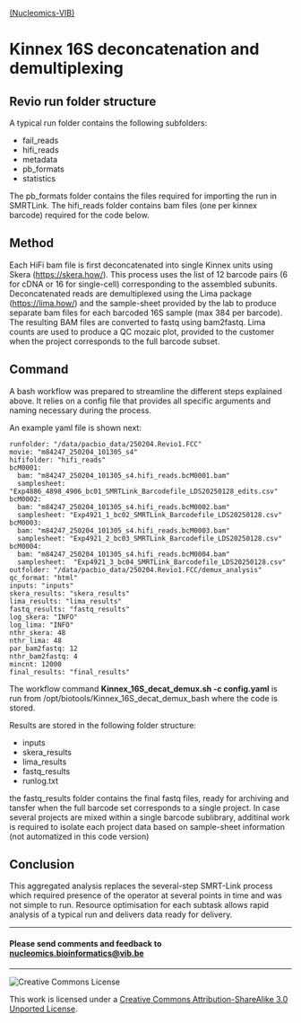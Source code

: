 [(Nucleomics-VIB)](https://github.com/Nucleomics-VIB)

Kinnex 16S deconcatenation and demultiplexing 
==========

## Revio run folder structure

A typical run folder contains the following subfolders:

* fail_reads
* hifi_reads
* metadata
* pb_formats
* statistics

The pb_formats folder contains the files required for importing the run in SMRTLink.
The hifi_reads folder contains bam files (one per kinnex barcode) required for the code below.

## Method

Each HiFi bam file is first deconcatenated into single Kinnex units using Skera (https://skera.how/). This process uses the list of 12 barcode pairs (6 for cDNA or 16 for single-cell)  corresponding to the assembled subunits.
Deconcatenated reads are demultiplexed using the Lima package (https://lima.how/) and the sample-sheet provided by the lab to produce separate bam files for each barcoded 16S sample (max 384 per barcode).
The resulting BAM files are converted to fastq using bam2fastq.
Lima counts are used to produce a QC mozaic plot, provided to the customer when the project corresponds to the full barcode subset.

## Command

A bash workflow was prepared to streamline the different steps explained above. It relies on a config file that provides all specific arguments and naming necessary during the process.

An example yaml file is shown next:

```
runfolder: "/data/pacbio_data/250204.Revio1.FCC"
movie: "m84247_250204_101305_s4"
hififolder: "hifi_reads"
bcM0001:
  bam: "m84247_250204_101305_s4.hifi_reads.bcM0001.bam"
  samplesheet: "Exp4886_4898_4906_bc01_SMRTLink_Barcodefile_LDS20250128_edits.csv"
bcM0002:
  bam: "m84247_250204_101305_s4.hifi_reads.bcM0002.bam"
  samplesheet: "Exp4921_1_bc02_SMRTLink_Barcodefile_LDS20250128.csv"
bcM0003:
  bam: "m84247_250204_101305_s4.hifi_reads.bcM0003.bam"
  samplesheet: "Exp4921_2_bc03_SMRTLink_Barcodefile_LDS20250128.csv"
bcM0004:
  bam: "m84247_250204_101305_s4.hifi_reads.bcM0004.bam"
  samplesheet:  "Exp4921_3_bc04_SMRTLink_Barcodefile_LDS20250128.csv"
outfolder: "/data/pacbio_data/250204.Revio1.FCC/demux_analysis"
qc_format: "html"
inputs: "inputs"
skera_results: "skera_results"
lima_results: "lima_results"
fastq_results: "fastq_results"
log_skera: "INFO"
log_lima: "INFO"
nthr_skera: 48
nthr_lima: 48
par_bam2fastq: 12
nthr_bam2fastq: 4
mincnt: 12000
final_results: "final_results"
```

The workflow command **Kinnex_16S_decat_demux.sh -c config.yaml** is run from /opt/biotools/Kinnex_16S_decat_demux_bash where the code is stored.

Results are stored in the following folder structure:

* inputs
* skera_results
* lima_results
* fastq_results
* runlog.txt

the fastq_results folder contains the final fastq files, ready for archiving and tansfer when the full barcode set corresponds to a single project. In case several projects are mixed within a single barcode sublibrary, additinal work is required to isolate each project data based on sample-sheet information (not automatized in this code version)

## Conclusion

This aggregated analysis replaces the several-step SMRT-Link process which required presence of the operator at several points in time and was not simple to run. Resource optimisation for each subtask allows rapid analysis of a typical run and delivers data ready for delivery.

<hr>

<h4>Please send comments and feedback to <a href="mailto:nucleomics.bioinformatics@vib.be">nucleomics.bioinformatics@vib.be</a></h4>

<hr>

![Creative Commons License](http://i.creativecommons.org/l/by-sa/3.0/88x31.png?raw=true)

This work is licensed under a [Creative Commons Attribution-ShareAlike 3.0 Unported License](http://creativecommons.org/licenses/by-sa/3.0/).
